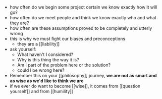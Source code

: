 - how often do we begin some project certain we know exactly how it will go?
- how often do we meet people and think we know exactly who and what they are?
- how often are these assumptions proved to be completely and utterly wrong
- this is why we must fight our biases and preconceptions
	- they are a [[liability]]
- ask yourself: 
	- What haven't I considered?
	- Why is this thing the way it is? 
	- Am I part of the problem here or the solution?
	- could I be wrong here?
- Remember this on your [[philosophy]] journey, **we are not as smart and as wise as we'd like to think we are**
- if we ever do want to become [[wise]], it comes from [[question yourself]] and from [[humility]]
